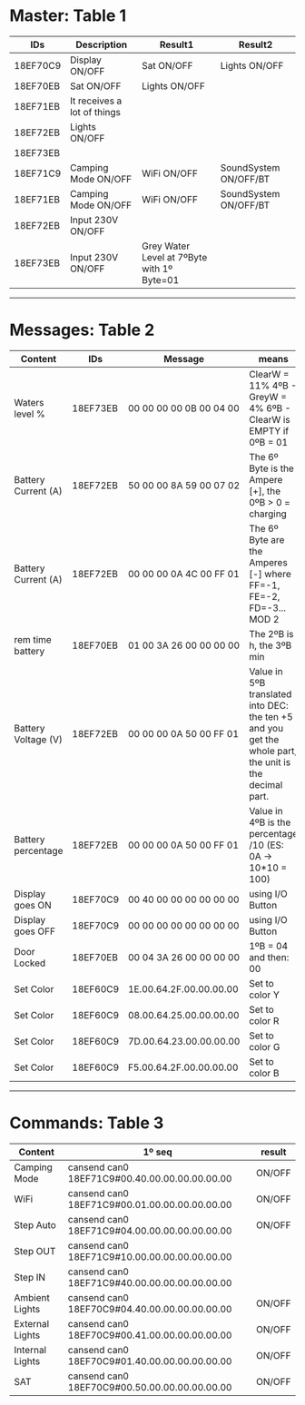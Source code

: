 # Master: Table 1

| IDs | Description | Result1 | Result2 |
| --- | --- | --- | --- |
| 18EF70C9 | Display ON/OFF |Sat ON/OFF | Lights ON/OFF |
| 18EF70EB | Sat ON/OFF | Lights ON/OFF | 
| 18EF71EB | It receives a lot of things |
| 18EF72EB | Lights ON/OFF |
| 18EF73EB |
| 18EF71C9 | Camping Mode ON/OFF | WiFi ON/OFF | SoundSystem ON/OFF/BT |
| 18EF71EB | Camping Mode ON/OFF | WiFi ON/OFF | SoundSystem ON/OFF/BT |
| 18EF72EB | Input 230V ON/OFF |
| 18EF73EB | Input 230V ON/OFF | Grey Water Level at 7ºByte with 1º Byte=01 |

------

# Messages: Table 2

| Content | IDs | Message | means | note |
| --- | --- | --- | --- | --- |
| Waters level %|18EF73EB|00 00 00 00 0B 00 04 00|ClearW = 11% 4ºB - GreyW = 4% 6ºB - ClearW is EMPTY if 0ºB = 01|
| Battery Current (A)|18EF72EB|50 00 00 8A 59 00 07 02|The 6º Byte is the Ampere [+], the 0ºB > 0 = charging|Charging
| Battery Current (A)|18EF72EB|00 00 00 0A 4C 00 FF 01|The 6º Byte are the Amperes [-] where FF=-1, FE=-2, FD=-3... MOD 2|Discharging
| rem time battery|18EF70EB|01 00 3A 26 00 00 00 00|The 2ºB is h, the 3ºB min|
| Battery Voltage (V)|18EF72EB|00 00 00 0A 50 00 FF 01|Value in 5ºB translated into DEC: the ten +5 and you get the whole part, the unit is the decimal part.|
| Battery percentage|18EF72EB|00 00 00 0A 50 00 FF 01|Value in 4ºB is the percentage /10 (ES: 0A -> 10*10 = 100)|
| Display goes ON|18EF70C9|00 40 00 00 00 00 00 00|using I/O Button|
| Display goes OFF|18EF70C9|00 00 00 00 00 00 00 00|using I/O Button|
| Door Locked|18EF70EB|00 04 3A 26 00 00 00 00|1ºB = 04 and then: 00|
| Set Color|18EF60C9|1E.00.64.2F.00.00.00.00|Set to color Y|
| Set Color|18EF60C9|08.00.64.25.00.00.00.00|Set to color R|
| Set Color|18EF60C9|7D.00.64.23.00.00.00.00|Set to color G|
| Set Color|18EF60C9|F5.00.64.2F.00.00.00.00|Set to color B|

------

# Commands: Table 3

| Content | 1º seq | result |
| --- | --- | --- |
| Camping Mode | cansend can0 18EF71C9#00.40.00.00.00.00.00.00| ON/OFF |
| WiFi | cansend can0 18EF71C9#00.01.00.00.00.00.00.00 | ON/OFF |
| Step Auto | cansend can0 18EF71C9#04.00.00.00.00.00.00.00 | ON/OFF |
| Step OUT | cansend can0 18EF71C9#10.00.00.00.00.00.00.00 ||
| Step IN | cansend can0 18EF71C9#40.00.00.00.00.00.00.00 ||
| Ambient Lights | cansend can0 18EF70C9#04.40.00.00.00.00.00.00 | ON/OFF |
| External Lights | cansend can0 18EF70C9#00.41.00.00.00.00.00.00 | ON/OFF |
| Internal Lights | cansend can0 18EF70C9#01.40.00.00.00.00.00.00 | ON/OFF |
| SAT | cansend can0 18EF70C9#00.50.00.00.00.00.00.00 | ON/OFF |
